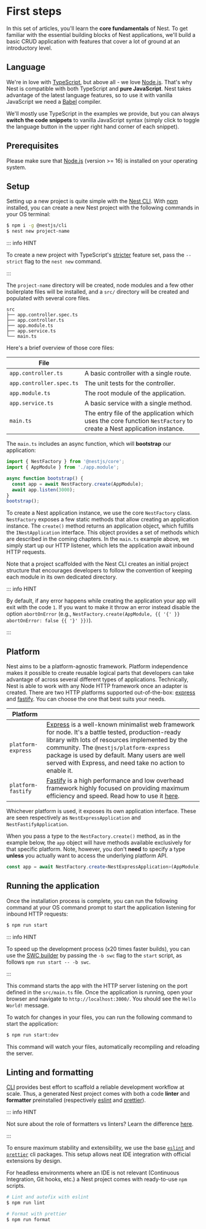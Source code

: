 # First steps

In this set of articles, you'll learn the **core fundamentals** of Nest. To get familiar with the essential building blocks of Nest applications, we'll build a basic CRUD application with features that cover a lot of ground at an introductory level.

## Language

We're in love with [TypeScript](https://www.typescriptlang.org/), but above all - we love [Node.js](https://nodejs.org/en/). That's why Nest is compatible with both TypeScript and **pure JavaScript**. Nest takes advantage of the latest language features, so to use it with vanilla JavaScript we need a [Babel](https://babeljs.io/) compiler.

We'll mostly use TypeScript in the examples we provide, but you can always **switch the code snippets** to vanilla JavaScript syntax (simply click to toggle the language button in the upper right hand corner of each snippet).

## Prerequisites

Please make sure that [Node.js](https://nodejs.org) (version >= 16) is installed on your operating system.

## Setup

Setting up a new project is quite simple with the [Nest CLI](/cli/overview). With [npm](https://www.npmjs.com/) installed, you can create a new Nest project with the following commands in your OS terminal:

```bash
$ npm i -g @nestjs/cli
$ nest new project-name
```

::: info HINT

To create a new project with TypeScript's [stricter](https://www.typescriptlang.org/tsconfig#strict) feature set, pass the `--strict` flag to the `nest new` command.

:::

The `project-name` directory will be created, node modules and a few other boilerplate files will be installed, and a `src/` directory will be created and populated with several core files.

```
src
├── app.controller.spec.ts
├── app.controller.ts
├── app.module.ts
├── app.service.ts
└── main.ts
```

Here's a brief overview of those core files:

| File                     |                                                                                                                     |
| ------------------------ | ------------------------------------------------------------------------------------------------------------------- |
| `app.controller.ts`      | A basic controller with a single route.                                                                             |
| `app.controller.spec.ts` | The unit tests for the controller.                                                                                  |
| `app.module.ts`          | The root module of the application.                                                                                 |
| `app.service.ts`         | A basic service with a single method.                                                                               |
| `main.ts`                | The entry file of the application which uses the core function `NestFactory` to create a Nest application instance. |

The `main.ts` includes an async function, which will **bootstrap** our application:

```ts
import { NestFactory } from '@nestjs/core';
import { AppModule } from './app.module';

async function bootstrap() {
  const app = await NestFactory.create(AppModule);
  await app.listen(3000);
}
bootstrap();
```

To create a Nest application instance, we use the core `NestFactory` class. `NestFactory` exposes a few static methods that allow creating an application instance. The `create()` method returns an application object, which fulfills the `INestApplication` interface. This object provides a set of methods which are described in the coming chapters. In the `main.ts` example above, we simply start up our HTTP listener, which lets the application await inbound HTTP requests.

Note that a project scaffolded with the Nest CLI creates an initial project structure that encourages developers to follow the convention of keeping each module in its own dedicated directory.

::: info HINT

By default, if any error happens while creating the application your app will exit with the code `1`. If you want to make it throw an error instead disable the option `abortOnError` (e.g., `NestFactory.create(AppModule, {{ '{' }} abortOnError: false {{ '}' }})`).

:::

## Platform

Nest aims to be a platform-agnostic framework. Platform independence makes it possible to create reusable logical parts that developers can take advantage of across several different types of applications. Technically, Nest is able to work with any Node HTTP framework once an adapter is created. There are two HTTP platforms supported out-of-the-box: [express](https://expressjs.com/) and [fastify](https://www.fastify.io). You can choose the one that best suits your needs.

| Platform           |                                                                                                                                                                                                                                                                                                                                    |
| ------------------ | ---------------------------------------------------------------------------------------------------------------------------------------------------------------------------------------------------------------------------------------------------------------------------------------------------------------------------------- |
| `platform-express` | [Express](https://expressjs.com/) is a well-known minimalist web framework for node. It's a battle tested, production-ready library with lots of resources implemented by the community. The `@nestjs/platform-express` package is used by default. Many users are well served with Express, and need take no action to enable it. |
| `platform-fastify` | [Fastify](https://www.fastify.io/) is a high performance and low overhead framework highly focused on providing maximum efficiency and speed. Read how to use it [here](/techniques/performance).                                                                                                                                  |

Whichever platform is used, it exposes its own application interface. These are seen respectively as `NestExpressApplication` and `NestFastifyApplication`.

When you pass a type to the `NestFactory.create()` method, as in the example below, the `app` object will have methods available exclusively for that specific platform. Note, however, you don't **need** to specify a type **unless** you actually want to access the underlying platform API.

```ts
const app = await NestFactory.create<NestExpressApplication>(AppModule);
```

## Running the application

Once the installation process is complete, you can run the following command at your OS command prompt to start the application listening for inbound HTTP requests:

```bash
$ npm run start
```

::: info HINT

To speed up the development process (x20 times faster builds), you can use the [SWC builder](/recipes/swc) by passing the `-b swc` flag to the `start` script, as follows `npm run start -- -b swc`.

:::

This command starts the app with the HTTP server listening on the port defined in the `src/main.ts` file. Once the application is running, open your browser and navigate to `http://localhost:3000/`. You should see the `Hello World!` message.

To watch for changes in your files, you can run the following command to start the application:

```bash
$ npm run start:dev
```

This command will watch your files, automatically recompiling and reloading the server.

## Linting and formatting

[CLI](/cli/overview) provides best effort to scaffold a reliable development workflow at scale. Thus, a generated Nest project comes with both a code **linter** and **formatter** preinstalled (respectively [eslint](https://eslint.org/) and [prettier](https://prettier.io/)).

::: info HINT

Not sure about the role of formatters vs linters? Learn the difference [here](https://prettier.io/docs/en/comparison.html).

:::

To ensure maximum stability and extensibility, we use the base [`eslint`](https://www.npmjs.com/package/eslint) and [`prettier`](https://www.npmjs.com/package/prettier) cli packages. This setup allows neat IDE integration with official extensions by design.

For headless environments where an IDE is not relevant (Continuous Integration, Git hooks, etc.) a Nest project comes with ready-to-use `npm` scripts.

```bash
# Lint and autofix with eslint
$ npm run lint

# Format with prettier
$ npm run format
```
